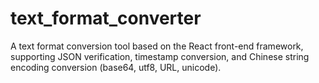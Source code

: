 # text_format_converter
A text format conversion tool based on the React front-end framework, supporting JSON verification, timestamp conversion, and Chinese string encoding conversion (base64, utf8, URL, unicode).
